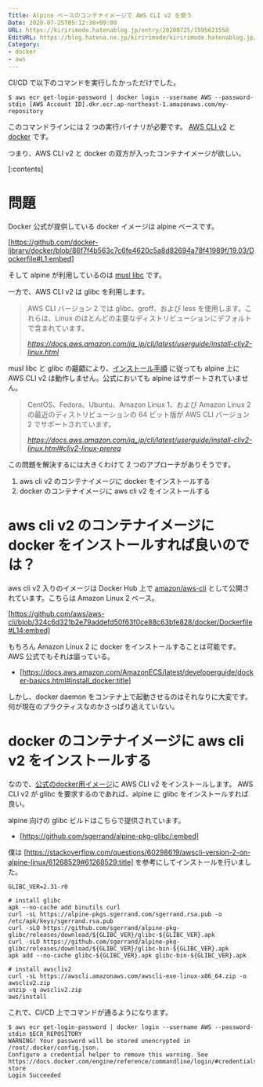 ```yaml
---
Title: Alpine ベースのコンテナイメージで AWS CLI v2 を使う
Date: 2020-07-25T05:12:38+09:00
URL: https://kiririmode.hatenablog.jp/entry/20200725/1595621558
EditURL: https://blog.hatena.ne.jp/kiririmode/kiririmode.hatenablog.jp/atom/entry/26006613603938933
Category:
- docker
- aws
---
```


CI/CD で以下のコマンドを実行したかっただけでした。

```shell
$ aws ecr get-login-password | docker login --username AWS --password-stdin [AWS Account ID].dkr.ecr.ap-northeast-1.amazonaws.com/my-repository
```

このコマンドラインには 2 つの実行バイナリが必要です。
[AWS CLI v2](https://awscli.amazonaws.com/v2/documentation/api/latest/index.html) と [docker](https://www.docker.com/) です。

つまり、AWS CLI v2 と docker の双方が入ったコンテナイメージが欲しい。

[:contents]

# 問題

Docker 公式が提供している docker イメージは alpine ベースです。

[https://github.com/docker-library/docker/blob/86f7f4b563c7c6fe4620c5a8d82694a78f41989f/19.03/Dockerfile#L1:embed]

そして alpine が利用しているのは [musl libc](https://musl.libc.org/) です。


一方で、AWS CLI v2 は glibc を利用します。

> AWS CLI バージョン 2 では glibc、groff、および less を使用します。これらは、Linux のほとんどの主要なディストリビューションにデフォルトで含まれています。
>
> <cite>https://docs.aws.amazon.com/ja_jp/cli/latest/userguide/install-cliv2-linux.html</cite>

musl libc と glibc の齟齬により、[インストール手順](https://docs.aws.amazon.com/ja_jp/cli/latest/userguide/install-cliv2-linux.html) に従っても alpine 上に AWS CLI v2 は動作しません。公式においても alpine はサポートされていません。

> CentOS、Fedora、Ubuntu、Amazon Linux 1、および Amazon Linux 2 の最近のディストリビューションの 64 ビット版が AWS CLI バージョン 2 でサポートされています。
> 
> <cite>https://docs.aws.amazon.com/ja_jp/cli/latest/userguide/install-cliv2-linux.html#cliv2-linux-prereq</cite>


この問題を解決するには大きくわけて 2 つのアプローチがありそうです。

1. aws cli v2 のコンテナイメージに docker をインストールする
2. docker のコンテナイメージに aws cli v2 をインストールする

# aws cli v2 のコンテナイメージに docker をインストールすれば良いのでは？

aws cli v2 入りのイメージは Docker Hub 上で [amazon/aws-cli](https://hub.docker.com/r/amazon/aws-cli) として公開されています。こちらは Amazon Linux 2 ベース。

[https://github.com/aws/aws-cli/blob/324c6d321b2e79addefd50f63f0ce88c63bfe828/docker/Dockerfile#L14:embed]

もちろん Amazon Linux 2 に docker をインストールすることは可能です。AWS 公式でもそれは謳っている。

- [https://docs.aws.amazon.com/AmazonECS/latest/developerguide/docker-basics.html#install_docker:title]

しかし、docker daemon をコンテナ上で起動させるのはそれなりに大変です。
何が現在のプラクティスなのかさっぱり追えていない。

# docker のコンテナイメージに aws cli v2 をインストールする

なので、[公式のdocker用イメージ](https://hub.docker.com/_/docker)に AWS CLI v2 をインストールします。
AWS CLI v2 が glibc を要求するのであれば、alpine に glibc をインストールすれば良い。

alpine 向けの glibc ビルドはこちらで提供されています。

- [https://github.com/sgerrand/alpine-pkg-glibc/:embed]

僕は [https://stackoverflow.com/questions/60298619/awscli-version-2-on-alpine-linux/61268529#61268529:title] を参考にしてインストールを行いました。

```shell
GLIBC_VER=2.31-r0

# install glibc
apk --no-cache add binutils curl
curl -sL https://alpine-pkgs.sgerrand.com/sgerrand.rsa.pub -o /etc/apk/keys/sgerrand.rsa.pub
curl -sLO https://github.com/sgerrand/alpine-pkg-glibc/releases/download/${GLIBC_VER}/glibc-${GLIBC_VER}.apk
curl -sLO https://github.com/sgerrand/alpine-pkg-glibc/releases/download/${GLIBC_VER}/glibc-bin-${GLIBC_VER}.apk
apk add --no-cache glibc-${GLIBC_VER}.apk glibc-bin-${GLIBC_VER}.apk

# install awscliv2
curl -sL https://awscli.amazonaws.com/awscli-exe-linux-x86_64.zip -o awscliv2.zip
unzip -q awscliv2.zip
aws/install
```

これで、CI/CD 上でコマンドが通るようになります。

```shell
$ aws ecr get-login-password | docker login --username AWS --password-stdin $ECR_REPOSITORY
WARNING! Your password will be stored unencrypted in /root/.docker/config.json.
Configure a credential helper to remove this warning. See
https://docs.docker.com/engine/reference/commandline/login/#credentials-store
Login Succeeded
```
